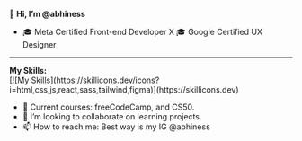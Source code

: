 <b font-size=42>👋 Hi, I’m @abhiness </b>
- 🎓 Meta Certified Front-end Developer X 🎓 Google Certified UX Designer

<hr>
<b>My Skills:</b> 
<br>
[![My Skills](https://skillicons.dev/icons?i=html,css,js,react,sass,tailwind,figma)](https://skillicons.dev)


- 🧠 Current courses: freeCodeCamp, and CS50.
- 💞️ I’m looking to collaborate on learning projects. 
- 📫 How to reach me: Best way is my IG @abhiness

<!---
abhiness/abhiness is a ✨ special ✨ repository because its `README.md` (this file) appears on your GitHub profile.
You can click the Preview link to take a look at your changes.
--->

